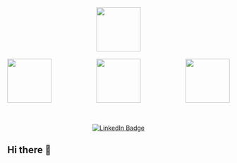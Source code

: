 <div id="header" align="center">
  <img src="https://media.giphy.com/media/M9gbBd9nbDrOTu1Mqx/giphy.gif" width="100"/>
</div>

<br>

<div class="container" style="display: flex; justify-content: space-between; gap: 10px;">

<div id="header" align="center">
   <img src="https://i.giphy.com/media/v1.Y2lkPTc5MGI3NjExNjFtemdnOG4zNWozd2R2aXEyNG5sMjdkYjY1djZuZTRkcm8zNjAyZCZlcD12MV9pbnRlcm5hbF9naWZfYnlfaWQmY3Q9Zw/kH6CqYiquZawmU1HI6/giphy.gif" width="100"/>
</div>
<div id="header" align="center">
   <img src="https://i.giphy.com/media/v1.Y2lkPTc5MGI3NjExYmNsMmZ1MmpxdDh3bTAzcTZvaTNtMjE0c3JpZThvZzE4NHE5YXhuMSZlcD12MV9pbnRlcm5hbF9naWZfYnlfaWQmY3Q9Zw/NVYJDvaFbx16ClIfIV/giphy.gif" width="100"/>
</div>
<div id="header" align="center">
  <img src="https://i.giphy.com/media/v1.Y2lkPTc5MGI3NjExN3psM3g2cjJlamc4aGh3bDVlYm9za3AyMmF0eXk1cnRrNHAxZmNkOSZlcD12MV9pbnRlcm5hbF9naWZfYnlfaWQmY3Q9Zw/vISmwpBJUNYzukTnVx/giphy.gif" width="100"/>
</div>

</div>
  


<br>

<div id="header" align="center"></p>
<img src="https://komarev.com/ghpvc/?username=GaloRomero&style=flat-square&color=blue" alt=""/>
</div>

<br>

<div id="badges" align="center">
  <a href="https://www.linkedin.com/in/galoromerogarcia/" >
    <img src="https://img.shields.io/badge/LinkedIn-blue?style=for-the-badge&logo=linkedin&logoColor=white" alt="LinkedIn Badge"/>
  </a>
</div>

## Hi there 👋
